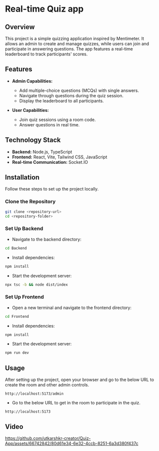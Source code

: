 # Real-time Quiz app

## Overview
This project is a simple quizzing application inspired by Mentimeter. It allows an admin to create and manage quizzes, while users can join and participate in answering questions. The app features a real-time leaderboard to track participants' scores.

## Features
- **Admin Capabilities:**
  - Add multiple-choice questions (MCQs) with single answers.
  - Navigate through questions during the quiz session.
  - Display the leaderboard to all participants.

- **User Capabilities:**
  - Join quiz sessions using a room code.
  - Answer questions in real time.

## Technology Stack
- **Backend:** Node.js, TypeScript
- **Frontend:** React, Vite, Tailwind CSS, JavaScript
- **Real-time Communication:** Socket.IO


## Installation
Follow these steps to set up the project locally.

### Clone the Repository
```bash
git clone <repository-url>
cd <repository-folder>
```
### Set Up Backend
- Navigate to the backend directory:
```bash
cd Backend
```
- Install dependencies:
``` bash
npm install
```
- Start the development server:
```bash
npx tsc -b && node dist/index
```
### Set Up Frontend
- Open a new terminal and navigate to the frontend directory:
```bash
cd Frontend
```
- Install dependencies:
``` bash
npm install
```
- Start the development server:
``` bash
npm run dev
```
## Usage
After setting up the project, open your browser and go to the below URL to create the room and other admin controls.
```
http://localhost:5173/admin
```
-  Go to the below URL to get in the room to participate in the quiz.
```
http://localhost:5173
```
## Video
https://github.com/utkarshkr-creator/Quiz-App/assets/66742842/80d61e34-6e32-4ccb-8251-6a3d380f437c
